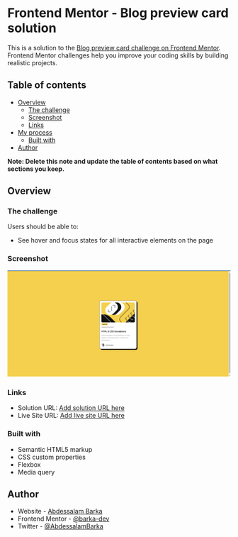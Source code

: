 # Frontend Mentor - Blog preview card solution

This is a solution to the [Blog preview card challenge on Frontend Mentor](https://www.frontendmentor.io/challenges/blog-preview-card-ckPaj01IcS). Frontend Mentor challenges help you improve your coding skills by building realistic projects. 

## Table of contents

- [Overview](#overview)
  - [The challenge](#the-challenge)
  - [Screenshot](#screenshot)
  - [Links](#links)
- [My process](#my-process)
  - [Built with](#built-with)
- [Author](#author)

**Note: Delete this note and update the table of contents based on what sections you keep.**

## Overview

### The challenge       

Users should be able to:

- See hover and focus states for all interactive elements on the page

### Screenshot

![](./screenshot.png)

### Links

- Solution URL: [Add solution URL here](https://your-solution-url.com)
- Live Site URL: [Add live site URL here](https://your-live-site-url.com)


### Built with

- Semantic HTML5 markup
- CSS custom properties
- Flexbox
- Media query


## Author

- Website - [Abdessalam Barka](https://www.your-site.com)
- Frontend Mentor - [@barka-dev](https://www.frontendmentor.io/profile/barka-dev)
- Twitter - [@AbdessalamBarka](https://www.twitter.com/yourusername)


